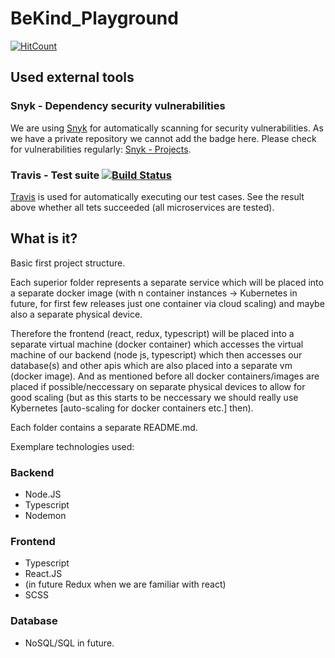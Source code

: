 # BeKind_Playground 
[![HitCount](http://hits.dwyl.com/wsdt/BeKind_Playground.svg)](http://hits.dwyl.com/wsdt/BeKind_Playground)

## Used external tools 
### Snyk - Dependency security vulnerabilities
We are using [Snyk](https://snyk.io) for automatically scanning for security vulnerabilities. As we have a private repository we cannot add the badge here. Please check for vulnerabilities regularly: [Snyk - Projects](https://app.snyk.io/org/wsdt/projects). 

### Travis - Test suite [![Build Status](https://travis-ci.com/wsdt/BeKind_Playground.svg?token=DRpYu6MjKAo2SePYFzpo&branch=master)](https://travis-ci.com/wsdt/BeKind_Playground)
[Travis](https://travis-ci.com) is used for automatically executing our test cases. See the result above whether all tets succeeded (all microservices are tested). 

## What is it?
Basic first project structure. 

Each superior folder represents a separate service which will be placed into a separate docker image (with n container instances -> Kubernetes in future, for first few releases just one container via cloud scaling) and maybe also a separate physical device. 

Therefore the frontend (react, redux, typescript) will be placed into a separate virtual machine (docker container) which accesses the virtual machine of our backend (node js, typescript) which then accesses our database(s) and other apis which are also placed into a separate vm (docker image). And as mentioned before all docker containers/images are placed if possible/neccessary on separate physical devices to allow for good scaling (but as this starts to be neccessary we should really use Kybernetes [auto-scaling for docker containers etc.] then).

Each folder contains a separate README.md. 

Exemplare technologies used: 
### Backend
- Node.JS
- Typescript
- Nodemon

### Frontend
- Typescript
- React.JS
- (in future Redux when we are familiar with react)
- SCSS

### Database
- NoSQL/SQL in future. 

